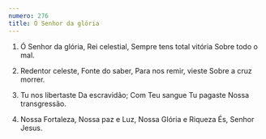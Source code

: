 ```yaml
---
numero: 276
title: Ó Senhor da glória
---
```

1. Ó Senhor da glória,
Rei celestial,
Sempre tens total vitória
Sobre todo o mal.

2. Redentor celeste,
Fonte do saber,
Para nos remir, vieste
Sobre a cruz morrer.

3. Tu nos libertaste
Da escravidão;
Com Teu sangue Tu pagaste
Nossa transgressão.

4. Nossa Fortaleza,
Nossa paz e Luz,
Nossa Glória e Riqueza
És, Senhor Jesus.
